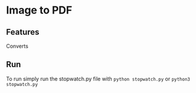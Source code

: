 # Image to PDF 

## Features
Converts 

## Run
To run simply run the stopwatch.py file with 
`python stopwatch.py` or `python3 stopwatch.py`


